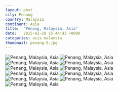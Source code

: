 ```yaml
---
layout: post
city: Penang
country: Malaysia
continent: Asia
title:  "Penang, Malaysia, Asia"
date:   2015-02-28 15:44:43 +0000
categories: asia malaysia
thumbnail: penang-9.jpg
---
```


<div class="img-container">
	<img class="img-responsive" src="{{ site.baseurl }}/img/countries/malaysia/penang-1.jpg" alt="Penang, Malaysia, Asia"/>
	<img class="img-responsive" src="{{ site.baseurl }}/img/countries/malaysia/penang-2.jpg" alt="Penang, Malaysia, Asia"/>
	<img class="img-responsive" src="{{ site.baseurl }}/img/countries/malaysia/penang-3.jpg" alt="Penang, Malaysia, Asia"/>
	<img class="img-responsive" src="{{ site.baseurl }}/img/countries/malaysia/penang-4.jpg" alt="Penang, Malaysia, Asia"/>
	<img class="img-responsive" src="{{ site.baseurl }}/img/countries/malaysia/penang-5.jpg" alt="Penang, Malaysia, Asia"/>
	<img class="img-responsive" src="{{ site.baseurl }}/img/countries/malaysia/penang-6.jpg" alt="Penang, Malaysia, Asia"/>
	<img class="img-responsive" src="{{ site.baseurl }}/img/countries/malaysia/penang-7.jpg" alt="Penang, Malaysia, Asia"/>
	<img class="img-responsive" src="{{ site.baseurl }}/img/countries/malaysia/penang-8.jpg" alt="Penang, Malaysia, Asia"/>
	<img class="img-responsive" src="{{ site.baseurl }}/img/countries/malaysia/penang-9.jpg" alt="Penang, Malaysia, Asia"/>
	<img class="img-responsive" src="{{ site.baseurl }}/img/countries/malaysia/penang-10.jpg" alt="Penang, Malaysia, Asia"/>
	<img class="img-responsive" src="{{ site.baseurl }}/img/countries/malaysia/penang-11.jpg" alt="Penang, Malaysia, Asia"/>
</div>
